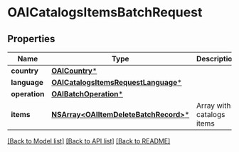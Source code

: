 # OAICatalogsItemsBatchRequest

## Properties
Name | Type | Description | Notes
------------ | ------------- | ------------- | -------------
**country** | [**OAICountry***](OAICountry.md) |  | 
**language** | [**OAICatalogsItemsRequestLanguage***](OAICatalogsItemsRequestLanguage.md) |  | 
**operation** | [**OAIBatchOperation***](OAIBatchOperation.md) |  | 
**items** | [**NSArray&lt;OAIItemDeleteBatchRecord&gt;***](OAIItemDeleteBatchRecord.md) | Array with catalogs items | 

[[Back to Model list]](../README.md#documentation-for-models) [[Back to API list]](../README.md#documentation-for-api-endpoints) [[Back to README]](../README.md)


